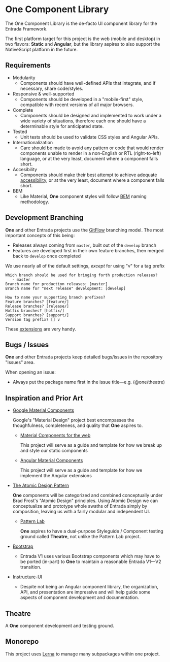 # One Component Library

The One Component Library is the de-facto UI component library for the Entrada Framework.

The first platform target for this project is the web (mobile and desktop) in two flavors: 
**Static** and **Angular**,  but the library aspires to also support the NativeScript 
platform in the future.

## Requirements

* Modularity
	* Components should have well-defined APIs that integrate, and if necessary, share code/styles.
* Responsive & well-supported
	* Components should be developed in a "mobile-first" style, compatible with recent versions of all
	major browsers.
* Complete
	* Components should be designed and implemented to work under a wide variety of situations, 
	therefore each one should have a determinable style for anticipated state.
* Tested
	* Unit tests should be used to validate CSS styles and Angular APIs.
* Internationalization
	* Care should be made to avoid any pattern or code that would render components unable to render in
	a non-English or RTL (right-to-left) language, or at the very least, document where a component falls short.
* Accesibility
	* Components should make their best attempt to achieve adequate [accessibility](http://a11yproject.com/),
	or at the very least, document where a component falls short.
* BEM
	* Like Material, **One** component styles will follow [BEM](http://getbem.com/) naming methodology.

## Development Branching

**One** and other Entrada projects use the [GitFlow](http://nvie.com/posts/a-successful-git-branching-model/) branching model. The 
most important concepts of this being:

* Releases always coming from `master`, built out of the `develop` branch
* Features are developed first in their own feature branches, then merged back to `develop` once completed

We use nearly all of the default settings, _except_ for using "v" for a tag prefix

```
Which branch should be used for bringing forth production releases?
   - master
Branch name for production releases: [master] 
Branch name for "next release" development: [develop] 

How to name your supporting branch prefixes?
Feature branches? [feature/] 
Release branches? [release/] 
Hotfix branches? [hotfix/] 
Support branches? [support/] 
Version tag prefix? [] v
```

These [extensions](https://github.com/nvie/gitflow) are very handy.

## Bugs / Issues

**One** and other Entrada projects keep detailed bugs/issues in the repository "Issues" area.

When opening an issue:

* Always put the package name first in the issue title—e.g. (\@one/theatre)

## Inspiration and Prior Art

* [Google Material Components](https://material.io/components/)

	Google's "Material Design" project best encompasses the thoughfulness, completeness, and 
	quality that **One**  aspires to.

	* [Material Components for the web](https://github.com/material-components/material-components-web)

		This project will serve as a guide and template for how we break up and style our static components

	* [Angular Material Components](https://github.com/angular/material2)

		This project will serve as a guide and template for how we implement the Angular extensions

* [The Atomic Design Pattern](http://atomicdesign.bradfrost.com/chapter-2/)

	**One** components will be categorized and combined conceptually under Brad Frost's "Atomic Design"
	principles. Using Atomic Design we can conceptualize and prototype whole swaths of Entrada simply
	by composition, leaving us with a fairly modular and independent UI.

	* [Pattern Lab](http://patternlab.io/)

		**One** aspires to have a dual-purpose Styleguide / Component testing ground called **Theatre**, 
		not unlike the Pattern Lab project.

* [Bootstrap](http://getbootstrap.com/)

	* Entrada V1 uses various Bootstrap components which may have to be ported (in-part) to **One** 
	to maintain a reasonable Entrada V1&mdash;V2 transition.

* [Instructure-UI](http://instructure.github.io/)
	
	* Despite not being an Angular component library, the organization, API, and presentation are impressive 
	and will help guide some aspects of component development and documentation.


## Theatre

A **One** component development and testing ground.

## Monorepo

This project uses [Lerna](https://lernajs.io/) to manage many subpackages within one project.
